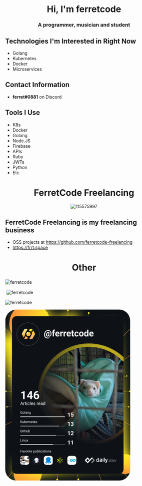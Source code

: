 <h1 align="center">Hi, I'm ferretcode</h1>
<h3 align="center">A programmer, musician and student</h3>

## Technologies I'm Interested in Right Now
- Golang
- Kubernetes
- Docker
- Microservices

## Contact Information
- **ferret#0881** on Discord

## Tools I Use
- K8s
- Docker
- Golang
- Node.JS
- Firebase
- APIs
- Ruby
- JWTs
- Python
- Etc.

<h1 align="center">FerretCode Freelancing</h1>
<div align="center"><img src="https://i.ibb.co/StFjwnt/115575997.png" alt="115575997" border="0" /></div>

## FerretCode Freelancing is my freelancing business
- OSS projects at https://github.com/ferretcode-freelancing
- https://frrt.space

<h1 align="center">Other</h1>
<p><img align="center" src="https://github-readme-stats.vercel.app/api/top-langs?username=ferretcode&show_icons=true&theme=gruvbox&locale=en&layout=compact" alt="ferretcode" /></p>
<p>&nbsp;<img align="center" src="https://github-readme-stats.vercel.app/api?username=ferretcode&show_icons=true&theme=gruvbox&locale=en" alt="ferretcode" /></p>
<p><img align="center" src="https://github-readme-streak-stats.herokuapp.com/?user=ferretcode&theme=dark" alt="ferretcode" /></p>
<a href="https://app.daily.dev/FerretCode"><img src="https://github.com/FerretCode/FerretCode/blob/master/devcard.svg" width="400" alt="FerretCode's Dev Card"/></a>

